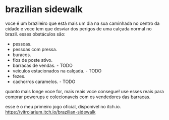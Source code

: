 # brazilian sidewalk

voce é um brazileiro que está mais um dia na sua caminhada no centro da cidade e voce tem que desviar dos perigos de uma calçada normal no brazil.
esses obstáculos são:

* pessoas.
* pessoas com pressa.
* buracos.
* fios de poste ativo.
* barracas de vendas. - TODO
* veiculos estacionados na calçada. - TODO
* fezes.
* cachorros caramelos. - TODO

quanto mais longe voce for, mais reais voce consegue!
use esses reais para comprar powerups e colecionaveis com os vendedores das barracas.

esse é o meu primeiro jogo oficial, disponível no itch.io.
https://vitrolarium.itch.io/brazilian-sidewalk
